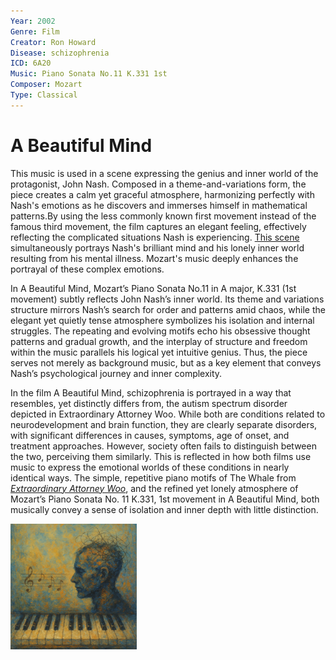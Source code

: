```yaml
---
Year: 2002
Genre: Film
Creator: Ron Howard
Disease: schizophrenia
ICD: 6A20
Music: Piano Sonata No.11 K.331 1st
Composer: Mozart
Type: Classical
---
```


# A Beautiful Mind

This music is used in a scene expressing the genius and inner world of the protagonist, John Nash. Composed in a theme-and-variations form, the piece creates a calm yet graceful atmosphere, harmonizing perfectly with Nash's emotions as he discovers and immerses himself in mathematical patterns.By using the less commonly known first movement instead of the famous third movement, the film captures an elegant feeling, effectively reflecting the complicated situations Nash is experiencing.
[This scene](https://youtu.be/1Een0DvaBcA?si=owGz4qd4_Mh_3exo) simultaneously portrays Nash's brilliant mind and his lonely inner world resulting from his mental illness. Mozart's music deeply enhances the portrayal of these complex emotions.

In A Beautiful Mind, Mozart’s Piano Sonata No.11 in A major, K.331 (1st movement) subtly reflects John Nash’s inner world. Its theme and variations structure mirrors Nash’s search for order and patterns amid chaos, while the elegant yet quietly tense atmosphere symbolizes his isolation and internal struggles. The repeating and evolving motifs echo his obsessive thought patterns and gradual growth, and the interplay of structure and freedom within the music parallels his logical yet intuitive genius. Thus, the piece serves not merely as background music, but as a key element that conveys Nash’s psychological journey and inner complexity.

In the film A Beautiful Mind, schizophrenia is portrayed in a way that resembles, yet distinctly differs from, the autism spectrum disorder depicted in Extraordinary Attorney Woo. While both are conditions related to neurodevelopment and brain function, they are clearly separate disorders, with significant differences in causes, symptoms, age of onset, and treatment approaches. However, society often fails to distinguish between the two, perceiving them similarly. This is reflected in how both films use music to express the emotional worlds of these conditions in nearly identical ways. The simple, repetitive piano motifs of The Whale from [*Extraordinary Attorney Woo*](kim_dawon.md), and the refined yet lonely atmosphere of Mozart’s Piano Sonata No. 11 K.331, 1st movement in A Beautiful Mind, both musically convey a sense of isolation and inner depth with little distinction.

<img src="./kim_namhyuk_img.png" alt="An abstract image of a man’s mind, music notes, and piano keys expressing schizophrenia and musical genius" style="width:40%;" />
